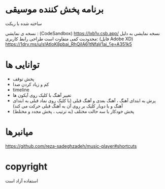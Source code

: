 # برنامه پخش کننده موسیقی
 ساخته شده با ریکت

نسخه ی نمایشی  : (CodeSandbox) https://lxb1v.csb.app/
نسخه نمایشی به دلیل محدودیت کمی متفاوت است
طراحی رابط کاربری: (فایل Adobe XD) https://1drv.ms/u/s!AtIoK8pbai_RhQilA61tNfaV1ai_؟e=A351k5

# توانایی ها
- پخش توقف
- کم و زیاد کردن صدا
- timeline
-  تغییر آهنگ با کلیک روی آیکون ها
- پرش به ابتدای آهنگ ، آهنگ بعدی و آهنگ قبلی (با کلیک روی نماد قبلی به ابتدای آهنگ و با دوبار کلیک بر روی آن به آهنگ قبلی حرکت می کند)
- پخش خودکار با سه حالت مختلف (به ترتیب ، پخش مجدد و مختلط)
 
# میانبرها
https://github.com/reza-sadeghzadeh/music-player#shortcuts


# copyright 
استفاده آزاد است
